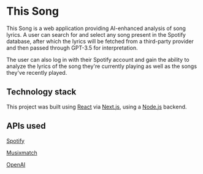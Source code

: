 # This Song

This Song is a web application providing AI-enhanced analysis of song lyrics. A user can search for and select any song present in the Spotify database, after which the lyrics will be fetched from a third-party provider and then passed through GPT-3.5 for interpretation.

The user can also log in with their Spotify account and gain the ability to analyze the lyrics of the song they're currently playing as well as the songs they've recently played.

## Technology stack

This project was built using [React](https://react.dev/) via [Next.js](https://nextjs.org/), using a [Node.js](https://nodejs.org/) backend.

## APIs used
[Spotify](https://developer.spotify.com/)

[Musixmatch](https://developer.musixmatch.com/)

[OpenAI](https://platform.openai.com/)
